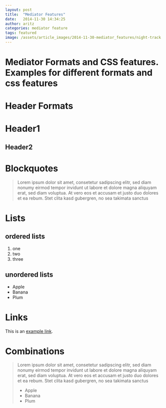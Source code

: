 ```yaml
---
layout: post
title:  "Mediator Features"
date:   2014-11-30 14:34:25
author: aritz
categories: mediator feature
tags: featured
image: /assets/article_images/2014-11-30-mediator_features/night-track.JPG
---
```

# Mediator Formats and CSS features. Examples for different formats and css features

# Header Formats
# Header1
## Header2

# Blockquotes
>Lorem ipsum dolor sit amet, consetetur sadipscing elitr, sed diam nonumy eirmod tempor invidunt ut labore et dolore magna aliquyam erat, sed diam voluptua. At vero eos et accusam et justo duo dolores et ea rebum. Stet clita kasd gubergren, no sea takimata sanctus

# Lists
## ordered lists
1. one
2. two
3. three

## unordered lists
- Apple
- Banana
- Plum

# Links
This is an [example link](http://example.com/ "With a Title").

# Combinations
>Lorem ipsum dolor sit amet, consetetur sadipscing elitr, sed diam nonumy eirmod tempor invidunt ut labore et dolore magna aliquyam erat, sed diam voluptua. At vero eos et accusam et justo duo dolores et ea rebum. Stet clita kasd gubergren, no sea takimata sanctus
>
> - Apple
> - Banana
> - Plum